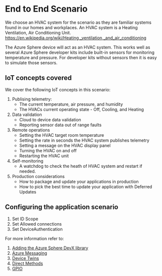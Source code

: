 # End to End Scenario

We choose an HVAC system for the scenario as they are familiar systems found in our homes and workplaces.
An HVAC system is a Heating Ventilation, Air Conditioning Unit.
https://en.wikipedia.org/wiki/Heating,_ventilation,_and_air_conditioning

The Azure Sphere device will act as an HVAC system. This works well as several Azure Sphere developer kits 
include built-in sensors for monitoring temperature and pressure. 
For developer kits without sensors then it is easy to simulate those sensors.

## IoT concepts covered

We cover the following IoT concepts in this scenario:

1. Publising telemetry:
   * The current temperature, air pressure, and humidity
   * The HVACs current operating state - Off, Cooling, and Heating
2. Data validation
   * Cloud to device data validation
   * Reporting sensor data out of range faults
3. Remote operations
   * Setting the HVAC target room temperature
   * Setting the rate in seconds the HVAC system publishes telemetry
   * Setting a message on the HVAC display panel
   * Turning the HVAC on and off
   * Restarting the HVAC unit
4. Self-monitoring
   * A watchdog to check the heath of HVAC system and restart if needed.
5. Production considerations
   * How to package and update your applications in production
   * How to pick the best time to update your application with Deferred Updates


## Configuring the application scenario

1. Set ID Scope
1. Set Allowed connections
1. Set DeviceAuthentication

For more information refer to:

1. [Adding the Azure Sphere DevX library](https://github.com/gloveboxes/AzureSphereDevX/wiki/Adding-the-DevX-Library)
1. [Azure Messaging](https://github.com/gloveboxes/AzureSphereDevX/wiki/IoT-Hub-Sending-messages)
1. [Device Twins](https://github.com/gloveboxes/AzureSphereDevX/wiki/IoT-Hub-Device-Twins)
1. [Direct Methods](https://github.com/gloveboxes/AzureSphereDevX/wiki/IoT-Hub-Direct-Methods)
1. [GPIO](https://github.com/gloveboxes/AzureSphereDevX/wiki/Working-with-GPIO)
